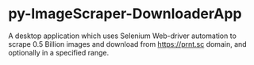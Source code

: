 # py-ImageScraper-DownloaderApp
A desktop application which uses Selenium Web-driver automation to scrape 0.5 Billion images and download from https://prnt.sc domain, and optionally in a specified range.
